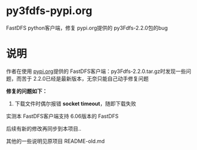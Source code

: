 # py3fdfs-pypi.org
FastDFS python客户端，修复 pypi.org提供的 py3Fdfs-2.2.0包的bug



# 说明

作者在使用 [pypi.org](https://pypi.org/project/py3Fdfs/#modal-close)提供的 FastDFS客户端：py3Fdfs-2.2.0.tar.gz时发现一些问题，而苦于 2.2.0已经是最新版本，无奈只能自己动手修复问题

**修复的问题如下：**

1. 下载文件时偶尔报错 **socket timeout**，随即下载失败



实测本 FastDFS客户端支持 6.06版本的 FastDFS

后续有新的修改再同步到本项目..

其他的一些说明见原项目 README-old.md


